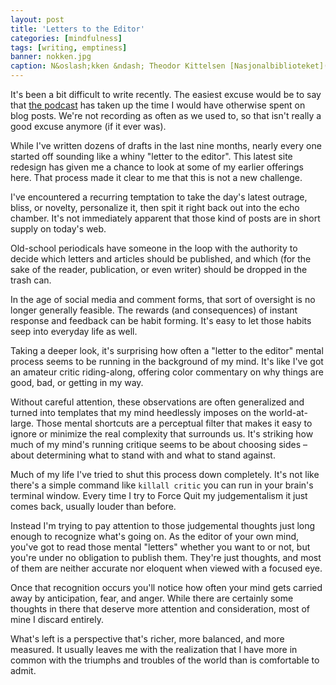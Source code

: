 ```yaml
---
layout: post
title: 'Letters to the Editor'
categories: [mindfulness]
tags: [writing, emptiness]
banner: nokken.jpg
caption: N&oslash;kken &ndash; Theodor Kittelsen [Nasjonalbiblioteket](https://www.flickr.com/photos/national_library_of_norway/12924042635)
---
```


It's been a bit difficult to write recently. The easiest excuse would be to say that [the podcast](http://technicaldifficulties.us) has taken up the time I would have otherwise spent on blog posts. We're not recording as often as we used to, so that isn't really a good excuse anymore (if it ever was).

While I've written dozens of drafts in the last nine months, nearly every one started off sounding like a whiny "letter to the editor". This latest site redesign has given me a chance to look at some of my earlier offerings here. That process made it clear to me that this is not a new challenge. 

I've encountered a recurring temptation to take the day's latest outrage, bliss, or novelty, personalize it, then spit it right back out into the echo chamber. It's not immediately apparent that those kind of posts are in short supply on today's web.

Old-school periodicals have someone in the loop with the authority to decide which letters and articles should be published, and which (for the sake of the reader, publication, or even writer) should be dropped in the trash can.

<p class="has-pullquote" data-pullquote="It's striking how much of my mind's running critique seems to be about choosing sides">In the age of social media and comment forms, that sort of oversight is no longer generally feasible. The rewards (and consequences) of instant response and feedback can be habit forming. It's easy to let those habits seep into everyday life as well.</p>

Taking a deeper look, it's surprising how often a "letter to the editor" mental process seems to be running in the background of my mind. It's like I've got an amateur critic riding-along, offering color commentary on why things are good, bad, or getting in my way. 

Without careful attention, these observations are often generalized and turned into templates that my mind heedlessly imposes on the world-at-large. Those mental shortcuts are a perceptual filter that makes it easy to ignore or minimize the real complexity that surrounds us. It's striking how much of my mind's running critique seems to be about choosing sides &ndash; about determining what to stand with and what to stand against. 

Much of my life I've tried to shut this process down completely. It's not like there's a simple command like `killall critic` you can run in your brain's terminal window. Every time I try to Force Quit my judgementalism it just comes back, usually louder than before.

Instead I'm trying to pay attention to those judgemental thoughts just long enough to recognize what's going on. As the editor of your own mind, you've got to read those mental "letters" whether you want to or not, but you're under no obligation to publish them. They're just thoughts, and most of them are neither accurate nor eloquent when viewed with a focused eye.

Once that recognition occurs you'll notice how often your mind gets carried away by anticipation, fear, and anger. While there are certainly some thoughts in there that deserve more attention and consideration, most of mine I discard entirely.

What's left is a perspective that's richer, more balanced, and more measured. It usually leaves me with the realization that I have more in common with the triumphs and troubles of the world than is comfortable to admit.